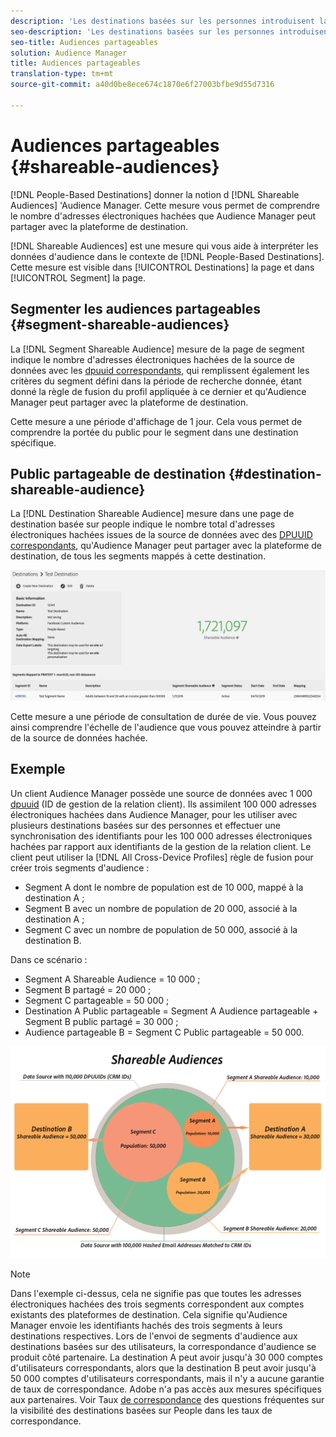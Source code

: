 ```yaml
---
description: 'Les destinations basées sur les personnes introduisent la notion d''audiences partageables à Audience Manager. Cette mesure vous permet de comprendre le nombre d''adresses électroniques hachées que Audience Manager peut partager avec la plateforme de destination. '
seo-description: 'Les destinations basées sur les personnes introduisent la notion d''audiences partageables à Audience Manager. Cette mesure vous permet de comprendre le nombre d''adresses électroniques hachées que Audience Manager peut partager avec la plateforme de destination. '
seo-title: Audiences partageables
solution: Audience Manager
title: Audiences partageables
translation-type: tm+mt
source-git-commit: a40d0be8ece674c1870e6f27003bfbe9d55d7316

---
```



# Audiences partageables {#shareable-audiences}

[!DNL People-Based Destinations] donner la notion d [!DNL Shareable Audiences] 'Audience Manager. Cette mesure vous permet de comprendre le nombre d'adresses électroniques hachées que Audience Manager peut partager avec la plateforme de destination.

[!DNL Shareable Audiences] est une mesure qui vous aide à interpréter les données d'audience dans le contexte de [!DNL People-Based Destinations]. Cette mesure est visible dans [!UICONTROL Destinations] la page et dans [!UICONTROL Segment] la page.

## Segmenter les audiences partageables {#segment-shareable-audiences}

La [!DNL Segment Shareable Audience] mesure de la page de segment indique le nombre d'adresses électroniques hachées de la source de données avec les [dpuuid correspondants](../../reference/ids-in-aam.md), qui remplissent également les critères du segment défini dans la période de recherche donnée, étant donné la règle de fusion du profil appliquée à ce dernier et qu'Audience Manager peut partager avec la plateforme de destination.

Cette mesure a une période d'affichage de 1 jour. Cela vous permet de comprendre la portée du public pour le segment dans une destination spécifique.

## Public partageable de destination {#destination-shareable-audience}

La [!DNL Destination Shareable Audience] mesure dans une page de destination basée sur people indique le nombre total d'adresses électroniques hachées issues de la source de données avec des [DPUUID correspondants](../../reference/ids-in-aam.md), qu'Audience Manager peut partager avec la plateforme de destination, de tous les segments mappés à cette destination.

![partable-audiences](assets/dest-shareable-audiences.png)

Cette mesure a une période de consultation de durée de vie. Vous pouvez ainsi comprendre l'échelle de l'audience que vous pouvez atteindre à partir de la source de données hachée.

## Exemple

Un client Audience Manager possède une source de données avec 1 000 [dpuuid](../../reference/ids-in-aam.md) (ID de gestion de la relation client). Ils assimilent 100 000 adresses électroniques hachées dans Audience Manager, pour les utiliser avec plusieurs destinations basées sur des personnes et effectuer une synchronisation des identifiants pour les 100 000 adresses électroniques hachées par rapport aux identifiants de la gestion de la relation client. Le client peut utiliser la [!DNL All Cross-Device Profiles] règle de fusion pour créer trois segments d'audience :

* Segment A dont le nombre de population est de 10 000, mappé à la destination A ;
* Segment B avec un nombre de population de 20 000, associé à la destination A ;
* Segment C avec un nombre de population de 50 000, associé à la destination B.

Dans ce scénario :

* Segment A Shareable Audience = 10 000 ;
* Segment B partagé = 20 000 ;
* Segment C partageable = 50 000 ;
* Destination A Public partageable = Segment A Audience partageable + Segment B public partagé = 30 000 ;
* Audience partageable B = Segment C Public partageable = 50 000.

![shareable-audiences-diagram](assets/shareable-audiences.png)

> [!NOTE]
>
> Dans l'exemple ci-dessus, cela ne signifie pas que toutes les adresses électroniques hachées des trois segments correspondent aux comptes existants des plateformes de destination. Cela signifie qu'Audience Manager envoie les identifiants hachés des trois segments à leurs destinations respectives. Lors de l'envoi de segments d'audience aux destinations basées sur des utilisateurs, la correspondance d'audience se produit côté partenaire. La destination A peut avoir jusqu'à 30 000 comptes d'utilisateurs correspondants, alors que la destination B peut avoir jusqu'à 50 000 comptes d'utilisateurs correspondants, mais il n'y a aucune garantie de taux de correspondance. Adobe n'a pas accès aux mesures spécifiques aux partenaires. Voir Taux [de correspondance](../../faq/faq-people-based-destinations.md#match-rates) des questions fréquentes sur la visibilité des destinations basées sur People dans les taux de correspondance.
